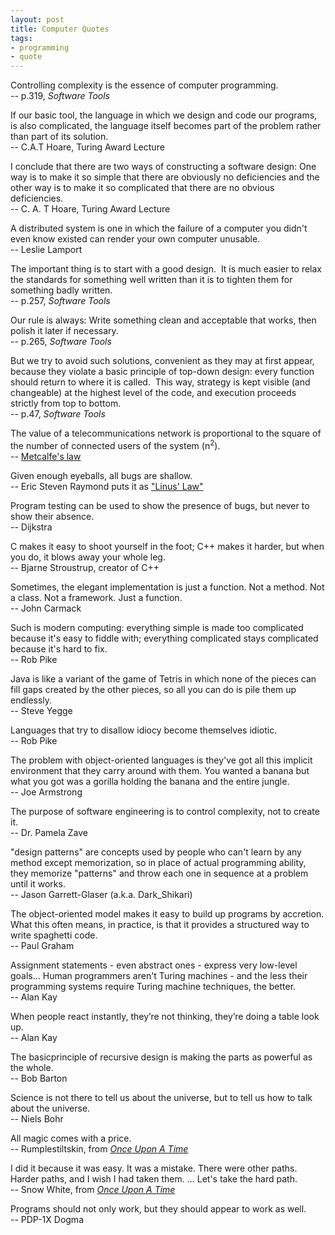 ```yaml
---
layout: post
title: Computer Quotes
tags:
- programming
- quote
---
```


Controlling complexity is the essence of computer programming.  
-- p.319, _Software Tools_

If our basic tool, the language in which we design and code our programs,
is also complicated, the language itself becomes part of the problem
rather than part of its solution.  
-- C.A.T Hoare, Turing Award Lecture

I conclude that there are two ways of constructing a software design: One
way is to make it so simple that there are obviously no deficiencies
and the other way is to make it so complicated that there are no
obvious deficiencies.   
-- C. A. T Hoare, Turing Award Lecture

A distributed system is one in which the failure of a computer you didn't
even know existed can render your own computer unusable.  
-- Leslie Lamport

The important thing is to start with a good design. &nbsp;It is much easier
to relax the standards for something well written than it is to tighten
them for something badly written.  
-- p.257, _Software Tools_

Our rule is always: Write something clean and acceptable that works, then
polish it later if necessary.  
-- p.265, _Software Tools_

But we try to avoid such solutions, convenient as they may at first appear,
because they violate a basic principle of top-down design: every function
should return to where it is called. &nbsp;This way, strategy is kept
visible (and changeable) at the highest level of the code, and execution
proceeds strictly from top to bottom.  
-- p.47, _Software Tools_

The value of a telecommunications network is proportional to the square of
the number of connected users of the system (n<sup>2</sup>).  
-- [Metcalfe's law](http://en.wikipedia.org/wiki/Metcalfe's_law)

Given enough eyeballs, all bugs are shallow.  
-- Eric Steven Raymond puts it as ["Linus' Law"](http://en.wikipedia.org/wiki/Linus'_Law)

Program testing can be used to show the presence of bugs, but never to show
their absence.  
-- Dijkstra

C makes it easy to shoot yourself in the foot; C++ makes it harder, but
when you do, it blows away your whole leg.  
-- Bjarne Stroustrup, creator of C++

Sometimes, the elegant implementation is just a function. Not a method. Not
a class. Not a framework. Just a function.  
-- John Carmack

Such is modern computing: everything simple is made too complicated because
it's easy to fiddle with; everything complicated stays complicated because
it's hard to fix.  
-- Rob Pike

Java is like a variant of the game of Tetris in which none of the pieces
can fill gaps created by the other pieces, so all you can do is pile them
up endlessly.  
-- Steve Yegge

Languages that try to disallow idiocy become themselves idiotic.  
-- Rob Pike

The problem with object-oriented languages is they've got all this implicit
environment that they carry around with them. You wanted a banana but what
you got was a gorilla holding the banana and the entire jungle.  
-- Joe Armstrong

The purpose of software engineering is to control complexity, not to create
it.  
-- Dr. Pamela Zave

"design patterns" are concepts used by people who can't learn by any method
except memorization, so in place of actual programming ability, they
memorize "patterns" and throw each one in sequence at a problem until it
works.  
-- Jason Garrett-Glaser (a.k.a. Dark_Shikari)

The object-oriented model makes it easy to build up programs by
accretion. What this often means, in practice, is that it provides a
structured way to write spaghetti code.  
-- Paul Graham

Assignment statements - even abstract ones - express very low-level
goals... Human programmers aren't Turing machines - and the less their
programming systems require Turing machine techniques, the better.  
-- Alan Kay

When people react instantly, they’re not thinking, they’re doing a table
look up.  
-- Alan Kay

The basicprinciple of recursive design is making the parts as powerful as
the whole.  
-- Bob Barton

Science is not there to tell us about the universe, but to tell us how to
talk about the universe.  
-- Niels Bohr

All magic comes with a price.  
-- Rumplestiltskin, from [_Once Upon A Time_](http://www.imdb.com/title/tt1843230/)

I did it because it was easy. It was a mistake. There were other
paths. Harder paths, and I wish I had taken them. ... Let's take the hard
path.  
-- Snow White, from [_Once Upon A Time_](http://www.imdb.com/title/tt1843230/)

Programs should not only work, but they should appear to work as well.  
-- PDP-1X Dogma
